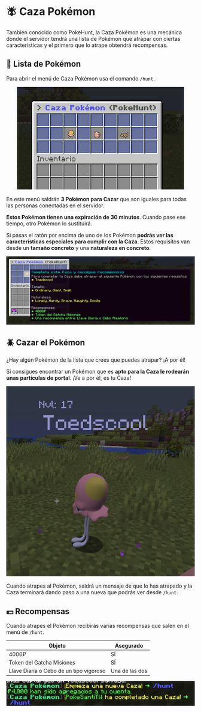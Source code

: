 # 🪰 Caza Pokémon

También conocido como PokeHunt, la Caza Pokémon es una mecánica donde el servidor tendrá una lista de Pokémon que atrapar con ciertas características y el primero que lo atrape obtendrá recompensas.

## 📖 Lista de Pokémon

Para abrir el menú de Caza Pokémon usa el comando `/hunt`.

<div style="text-align: center">
<img src="../images/funciones/caza-pokemon/caza1.png"
alt="Menú con la lista de Pokémon para cazar">
</div>

En este menú saldrán **3 Pokémon para Cazar** que son iguales para todas las personas conectadas en el servidor. 

**Estos Pokémon tienen una expiración de 30 minutos**. Cuando pase ese tiempo, otro Pokémon lo sustituirá.

Si pasas el ratón por encima de uno de los Pokémon **podrás ver las características especiales para cumplir con la Caza**. Estos requisitos van desde un **tamaño concreto** y una **naturaleza en concreto**.

<div style="text-align: center">
<img src="../images/funciones/caza-pokemon/caza2.png"
alt="Recompensas de un Pokémon en la lista de Caza">
</div>

## 🪲 Cazar el Pokémon

¿Hay algún Pokémon de la lista que crees que puedes atrapar? ¡A por él!

Si consigues encontrar un Pokémon que es **apto para la Caza le rodearán unas partículas de portal**. ¡Ve a por él, es tu Caza!

<div style="text-align: center">
<img src="../images/funciones/caza-pokemon/caza3.png"
alt="Partículas de portal en un Pokémon compatible">
</div>

Cuando atrapes al Pokémon, saldrá un mensaje de que lo has atrapado y la Caza terminará dando paso a una nueva que podrás ver desde `/hunt`.

## 💵 Recompensas

Cuando atrapes el Pokémon recibirás varias recompensas que salen en el menú de `/hunt`.

| Objeto | Asegurado |
| - | - |
| 4000₽ | SÍ |
| Token del Gatcha Misiones | SÍ |
| Llave Diaria o Cebo de un tipo vigoroso | Una de las dos |

<div style="text-align: center">
<img src="../images/funciones/caza-pokemon/caza4.png"
alt="Mensaje de recompensas recibidas">
</div>